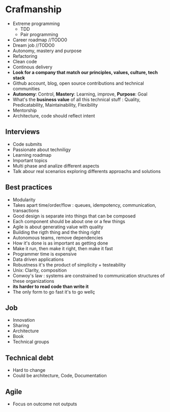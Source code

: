 
# Crafmanship

- Extreme programming
  * TDD
  * Pair programming
- Career roadmap //TODO0
- Dream job //TODO0
- Autonomy, mastery and purpose
- Refactoring
- Clean code
- Continous delivery
- **Look for a company that match our principles, values, culture, tech stack**
- Github account, blog, open source contributions and technical communities
- **Autonomy**: Control, **Mastery**: Learning, improve, **Purpose**: Goal
- What's the **business value** of all this technical stuff : Quality, Predicatability, Maintainability, Flexibility
- Mentorship
- Architecture, code should reflect intent

## Interviews

- Code submits
- Passionate about techniligy
- Learning roadmap
- Important topics
- Multi phase and analize different aspects
- Talk abour real scenarios exploring differents approachs and solutions

## Best practices

- Modularity
- Takes apart time/order/flow : queues, idempotency, communication, transactions
- Good design is separate into things that can be composed
- Each component should be about one or a few things
- Agile is about generating value with quality
- Building the rigth thing and the thing right
- Autonomous teams, remove dependencies
- How it's done is as important as getting done
- Make it run, then make it right, then make it fast
- Programmer time is expensive
- Data driven applications
- Robustness it's the product of simplicity + testeability
- Unix: Clarity, composition
- Conwoy's law : systems are constrained to communication structures of these organizations
- **its harder to read code than write it**
- The only form to go fast it's to go wellç

## Job 

- Innovation
- Sharing 
- Architecture
- Book 
- Technical groups

## Technical debt

- Hard to change
- Could be architecture, Code, Documentation

## Agile

- Focus on outcome not outputs
